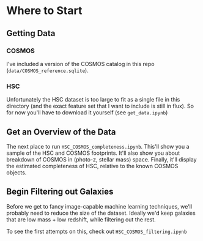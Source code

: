 # Where to Start

## Getting Data
### COSMOS
I've included a version of the COSMOS catalog in this repo (`data/COSMOS_reference.sqlite`).

### HSC
Unfortunately the HSC dataset is too large to fit as a single file in this directory (and the exact feature set that I want to include is still in flux). So for now you'll have to download it yourself (see `get_data.ipynb`)

## Get an Overview of the Data
The next place to run `HSC_COSMOS_completeness.ipynb`. This'll show you a sample of the HSC and COSMOS footprints. It'll also show you about breakdown of COSMOS in (photo-z, stellar mass) space.  Finally, it'll display the estimated completeness of HSC, relative to the known COSMOS objects.

## Begin Filtering out Galaxies
Before we get to fancy image-capable machine learning techniques, we'll probably need to reduce the size of the dataset. Ideally we'd keep galaxies that are low mass + low redshift, while filtering out the rest.

To see the first attempts on this, check out `HSC_COSMOS_filtering.ipynb`